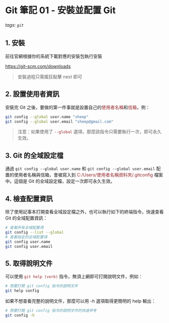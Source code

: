 # Git 筆記 01 - 安裝並配置 Git

###### tags: `git`

## 1. 安裝

前往官網根據你的系統下載對應的安裝包執行安裝

https://git-scm.com/downloads

> 安裝過程只需瘋狂點擊 next 即可

## 2. 設置使用者資訊

安裝完 Git 之後，要做的第一件事就是設置自己的<font v-pre color="#95292C">使用者名稱</font>和<font v-pre color="#95292C">信箱</font>，例：

```sh
git config --global user.name "sheep"
git config --global user.email "sheep@gmail.com"
```
> 注意：如果使用了 <font v-pre color="#95292C">`--global`</font> 選項，那麼該指令只需要執行一次，即可永久生效。

## 3. Git 的全域設定檔

通過 `git config --global user.name` 和 `git config --global user.email` 配置的使用者名稱與信箱，會被寫入到 <font v-pre color="#95292C">C:/Users/使用者名稱資料夾/.gitconfig</font> 檔案中。這個是 Git 的全域設定檔，設定一次即可永久生效。


## 4. 檢查配置資訊

除了使用記事本打開查看全域設定檔之外，也可以執行如下的終端指令，快速查看 Git 的全域配置資訊：

```sh
# 查看所有全域配置項
git config --list --global
# 查看指定的全域配置項
git config user.name
git config user.email
```

## 5. 取得說明文件

可以使用 <font v-pre color="#95292C">`git help (verb)`</font> 指令，無須上網即可打開說明文件，例如：
```sh
# 想要打開 git config 指令的說明文件
git help config
```

如果不想查看完整的說明文件，那麼可以用 -h 選項取得更簡明的 help 輸出：
```sh
# 想要打開 git config 指令的說明文件的快速參考
git config -h
```


